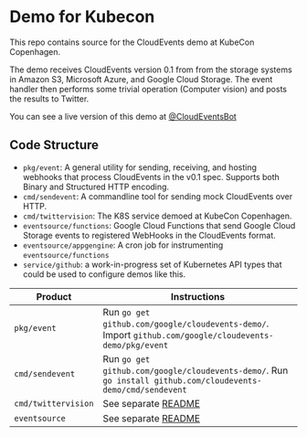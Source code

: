 # Demo for Kubecon

This repo contains source for the CloudEvents demo at KubeCon Copenhagen.

The demo receives CloudEvents version 0.1 from from the storage systems in
Amazon S3, Microsoft Azure, and Google Cloud Storage. The event handler
then performs some trivial operation (Computer vision) and posts the results
to Twitter.

You can see a live version of this demo at
[@CloudEventsBot](https://twitter.com/CloudEventsBot)

## Code Structure

* `pkg/event`: A general utility for sending, receiving, and hosting webhooks
  that process CloudEvents in the v0.1 spec. Supports both Binary and
  Structured HTTP encoding.
* `cmd/sendevent`: A commandline tool for sending mock CloudEvents over HTTP.
* `cmd/twittervision`: The K8S service demoed at KubeCon Copenhagen.
* `eventsource/functions`: Google Cloud Functions that send Google Cloud 
  Storage events to registered WebHooks in the CloudEvents format.
* `eventsource/appgengine`: A cron job for instrumenting `eventsource/functions`
* `service/github`: a work-in-progress set of Kubernetes API types that could
  be used to configure demos like this.

| Product             | Instructions                                                                                                 |
| --------------------- | ---------------------------------------------------------------------------------------------------|
| `pkg/event`         | Run `go get github.com/google/cloudevents-demo/`. Import `github.com/google/cloudevents-demo/pkg/event` |
| `cmd/sendevent`     | Run `go get github.com/google/cloudevents-demo/`. Run `go install github.com/cloudevents-demo/cmd/sendevent` |
| `cmd/twittervision` | See separate [README](cmd/twittervision/README.md) |
| `eventsource`       | See separate [README](eventsource/README.md) |

